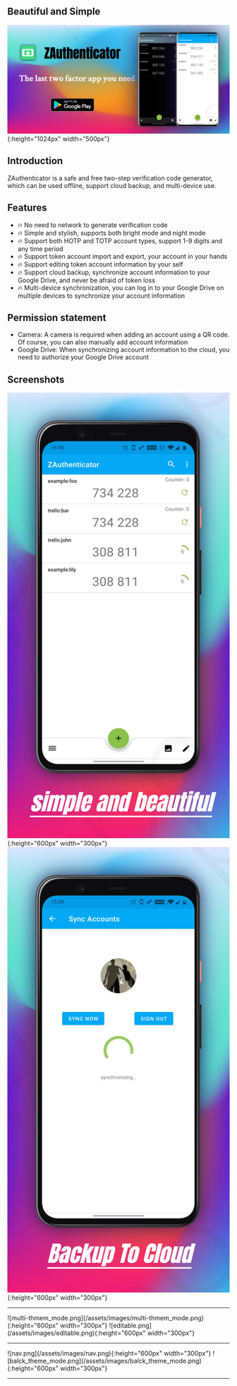 ## Beautiful and Simple

![show](/assets/images/feature.png){:height="1024px" width="500px"}


## Introduction

ZAuthenticator is a safe and free two-step verification code generator, which can be used offline, support cloud backup, and multi-device use.


## Features

* 🔥 No need to network to generate verification code
* 🔥 Simple and stylish, supports both bright mode and night mode
* 🔥 Support both HOTP and TOTP account types, support 1-9 digits and any time period
* 🔥 Support token account import and export, your account in your hands
* 🔥 Support editing token account information by your self
* 🔥 Support cloud backup, synchronize account information to your Google Drive, and never be afraid of token loss
* 🔥 Multi-device synchronization, you can log in to your Google Drive on multiple devices to synchronize your account information


## Permission statement

* Camera: A camera is required when adding an account using a QR code. Of course, you can also manually add account information
* Google Drive: When synchronizing account information to the cloud, you need to authorize your Google Drive account

## Screenshots

![main](/assets/images/main.png){:height="600px" width="300px"} ![backup_to_cloud.png](/assets/images/backup_to_cloud.png){:height="600px" width="300px"}
<hr>
![multi-thmem_mode.png](/assets/images/multi-thmem_mode.png){:height="600px" width="300px"} ![editable.png](/assets/images/editable.png){:height="600px" width="300px"}
<hr>
![nav.png](/assets/images/nav.png){:height="600px" width="300px"} ![balck_theme_mode.png](/assets/images/balck_theme_mode.png){:height="600px" width="300px"}
<hr>
